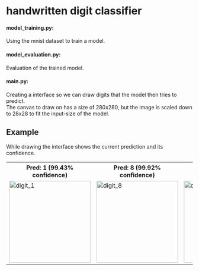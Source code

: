 # handwritten digit classifier

#### model_training.py:
 Using the mnist dataset to train a model.
 
#### model_evaluation.py:
 Evaluation of the trained model.
 
#### main.py: 
<p>
 Creating a interface so we can draw digits that the model then tries to predict. <br>
 The canvas to draw on has a size of 280x280, but the image is scaled down to 28x28 to fit the input-size of the model.
</p>

## Example

<p>
 While drawing the interface shows the current prediction and its confidence. 
</p>

<table>
  <tr>
    <th scope="col">Pred: 1 (99.43% confidence)</th>
    <th scope="col">Pred: 8 (99.92% confidence)</th>
    <th scope="col">Pred: 7 (98.06% confidence)</th>
  </tr>
  <tr>
    <td><img src="https://github.com/leondorian/handwritten_digit_classifier/assets/154075579/ccbfc0ef-8439-4092-bf8f-4808b709e0fb" alt="digit_1" width="220" height="auto"></td>
    <td><img src="https://github.com/leondorian/handwritten_digit_classifier/assets/154075579/7657fe18-e1ab-492f-b903-765590569c23" alt="digit_8" width="220" height="auto"></td>
    <td><img src="https://github.com/leondorian/handwritten_digit_classifier/assets/154075579/7d7017b4-4b41-4775-bb60-ab457c2c7834" alt="digit_7" width="220" height="auto"></td>
  </tr>
</table>
